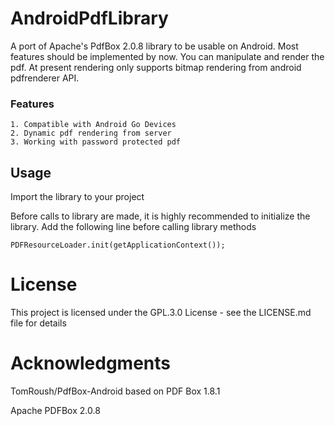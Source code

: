 # AndroidPdfLibrary
A port of Apache's PdfBox 2.0.8 library to be usable on Android. Most features should be implemented by now. You can manipulate and render the pdf. At present rendering only supports bitmap rendering from android pdfrenderer API.

### Features

```
1. Compatible with Android Go Devices
2. Dynamic pdf rendering from server
3. Working with password protected pdf
```

## Usage

Import the library to your project

Before calls to library are made, it is highly recommended to initialize the library. Add the following line before calling library methods

```
PDFResourceLoader.init(getApplicationContext());
```

# License
This project is licensed under the GPL.3.0 License - see the LICENSE.md file for details

# Acknowledgments
TomRoush/PdfBox-Android based on PDF Box 1.8.1

Apache PDFBox 2.0.8

